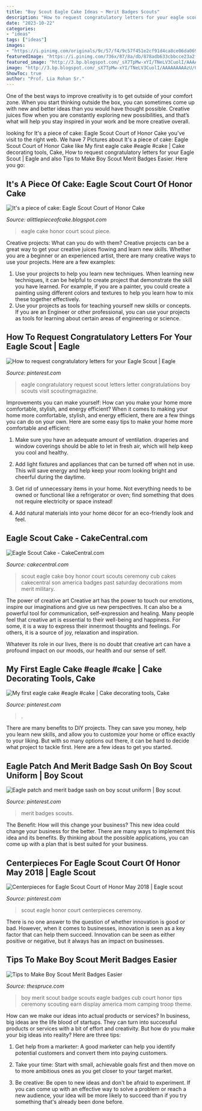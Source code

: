 ```yaml
---
title: "Boy Scout Eagle Cake Ideas ~ Merit Badges Scouts"
description: "How to request congratulatory letters for your eagle scout"
date: "2023-10-22"
categories:
- "ideas"
tags: ["ideas"]
images:
- "https://i.pinimg.com/originals/9c/57/f4/9c57f451e2cf91d4ca8ce06da0694133.jpg"
featuredImage: "https://i.pinimg.com/736x/87/8a/db/878adb633cbbcce23a2f344fdf4d95ee.jpg"
featured_image: "http://3.bp.blogspot.com/_sX7TpMw-xYI/TNeLV3CuolI/AAAAAAAAAzU/0ynyV04ucGM/s1600/Eagle+Court+of+Honor+Cake+001.JPG"
image: "http://3.bp.blogspot.com/_sX7TpMw-xYI/TNeLV3CuolI/AAAAAAAAAzU/0ynyV04ucGM/s1600/Eagle+Court+of+Honor+Cake+001.JPG"
ShowToc: true
author: "Prof. Lia Rohan Sr."
---
```



One of the best ways to improve creativity is to get outside of your comfort zone. When you start thinking outside the box, you can sometimes come up with new and better ideas than you would have thought possible. Creative juices flow when you are constantly exploring new possibilities, and that’s what will help you stay inspired in your work and be more creative overall.

	

		
looking for It&#039;s a piece of cake: Eagle Scout Court of Honor Cake you've visit to the right web. We have 7 Pictures about It&#039;s a piece of cake: Eagle Scout Court of Honor Cake like My first eagle cake #eagle #cake | Cake decorating tools, Cake, How to request congratulatory letters for your Eagle Scout | Eagle and also Tips to Make Boy Scout Merit Badges Easier. Here you go:
		
    
## It&#039;s A Piece Of Cake: Eagle Scout Court Of Honor Cake

<img loading=lazy src="http://3.bp.blogspot.com/_sX7TpMw-xYI/TNeLV3CuolI/AAAAAAAAAzU/0ynyV04ucGM/s1600/Eagle+Court+of+Honor+Cake+001.JPG" onerror="this.onerror=null;this.src='https://tse4.mm.bing.net/th?id=OIP.n5iSPmGf_Ahaj4SNIiaVUgHaJ4&amp;pid=15.1';" alt="It&#039;s a piece of cake: Eagle Scout Court of Honor Cake">

_Source: alittlepieceofcake.blogspot.com_

>eagle cake honor court scout piece. 

	

Creative projects: What can you do with them?
Creative projects can be a great way to get your creative juices flowing and learn new skills. Whether you are a beginner or an experienced artist, there are many creative ways to use your projects. Here are a few examples: 
1. Use your projects to help you learn new techniques. When learning new techniques, it can be helpful to create project that demonstrate the skill you have learned. For example, if you are a painter, you could create a painting using different colors and textures to help you learn how to mix these together effectively. 
2. Use your projects as tools for teaching yourself new skills or concepts. If you are an Engineer or other professional, you can use your projects as tools for learning about certain areas of engineering or science.

    
## How To Request Congratulatory Letters For Your Eagle Scout | Eagle

<img loading=lazy src="https://i.pinimg.com/736x/b7/47/4e/b7474e9ca58ac962430da846ee29ec25.jpg" onerror="this.onerror=null;this.src='https://tse2.mm.bing.net/th?id=OIP.3Af1OhPl9XvfmgUxOWpIdQAAAA&amp;pid=15.1';" alt="How to request congratulatory letters for your Eagle Scout | Eagle">

_Source: pinterest.com_

>eagle congratulatory request scout letters letter congratulations boy scouts visit scoutingmagazine. 

	

Improvements you can make yourself: How can you make your home more comfortable, stylish, and energy efficient?
When it comes to making your home more comfortable, stylish, and energy efficient, there are a few things you can do on your own. Here are some easy tips to make your home more comfortable and efficient: 
1. Make sure you have an adequate amount of ventilation. draperies and window coverings should be able to let in fresh air, which will help keep you cool and healthy.

2. Add light fixtures and appliances that can be turned off when not in use. This will save energy and help keep your room looking bright and cheerful during the daytime.

3. Get rid of unnecessary items in your home. Not everything needs to be owned or functional like a refrigerator or oven; find something that does not require electricity or space instead!

4. Add natural materials into your home décor for an eco-friendly look and feel.

    
## Eagle Scout Cake - CakeCentral.com

<img loading=lazy src="https://cdn001.cakecentral.com/gallery/2015/03/900_29905ej3l_eagle-scout-cake.jpg" onerror="this.onerror=null;this.src='https://tse3.mm.bing.net/th?id=OIP.9I1uYFUj0eA50Amq0GHW5gHaNI&amp;pid=15.1';" alt="Eagle Scout Cake - CakeCentral.com">

_Source: cakecentral.com_

>scout eagle cake boy honor court scouts ceremony cub cakes cakecentral son america badges past saturday decorations mom merit military. 

	

The power of creative art
Creative art has the power to touch our emotions, inspire our imaginations and give us new perspectives. It can also be a powerful tool for communication, self-expression and healing.
Many people feel that creative art is essential to their well-being and happiness. For some, it is a way to express their innermost thoughts and feelings. For others, it is a source of joy, relaxation and inspiration.

Whatever its role in our lives, there is no doubt that creative art can have a profound impact on our moods, our health and our sense of self.

    
## My First Eagle Cake #eagle #cake | Cake Decorating Tools, Cake

<img loading=lazy src="https://i.pinimg.com/originals/52/3d/30/523d307556cbd44a99e546354944817d.jpg" onerror="this.onerror=null;this.src='https://tse1.mm.bing.net/th?id=OIP.x5j0Eye2oLBM_IvSeSM0mgHaJi&amp;pid=15.1';" alt="My first eagle cake #eagle #cake | Cake decorating tools, Cake">

_Source: pinterest.com_

>. 

	

There are many benefits to DIY projects. They can save you money, help you learn new skills, and allow you to customize your home or office exactly to your liking. But with so many options out there, it can be hard to decide what project to tackle first. Here are a few ideas to get you started.

    
## Eagle Patch And Merit Badge Sash On Boy Scout Uniform | Boy Scout

<img loading=lazy src="https://i.pinimg.com/736x/87/8a/db/878adb633cbbcce23a2f344fdf4d95ee.jpg" onerror="this.onerror=null;this.src='https://tse4.mm.bing.net/th?id=OIP.VcwYGz8WI8mbnNQzQZ70_gHaE8&amp;pid=15.1';" alt="Eagle patch and merit badge sash on boy scout uniform | Boy scout">

_Source: pinterest.com_

>merit badges scouts. 

	

The Benefit: How will this change your business?
This new idea could change your business for the better. There are many ways to implement this idea and its benefits. By thinking about the possible applications, you can come up with a plan that is best suited for your business.

    
## Centerpieces For Eagle Scout Court Of Honor May 2018 | Eagle Scout

<img loading=lazy src="https://i.pinimg.com/originals/9c/57/f4/9c57f451e2cf91d4ca8ce06da0694133.jpg" onerror="this.onerror=null;this.src='https://tse3.mm.bing.net/th?id=OIP.p0WagDANpZlMzgGuLEB2-AHaJ4&amp;pid=15.1';" alt="Centerpieces for Eagle Scout Court of Honor May 2018 | Eagle scout">

_Source: pinterest.com_

>scout eagle honor court centerpieces ceremony. 

	

There is no one answer to the question of whether innovation is good or bad. However, when it comes to businesses, innovation is seen as a key factor that can help them succeed. Innovation can be seen as either positive or negative, but it always has an impact on businesses.

    
## Tips To Make Boy Scout Merit Badges Easier

<img loading=lazy src="https://fthmb.tqn.com/vQ9Xtr8-oz32xrL2KdXszV6gU9Q=/2448x3264/filters:fill(auto,1)/IMG_1634-56aa44135f9b58b7d0038300.JPG" onerror="this.onerror=null;this.src='https://tse2.mm.bing.net/th?id=OIP.P6TAye8HSSEfi5SAopmTuAHaJ4&amp;pid=15.1';" alt="Tips to Make Boy Scout Merit Badges Easier">

_Source: thespruce.com_

>boy merit scout badge scouts eagle badges cub court honor tips ceremony scouting earn display america mom camping troop theme. 

	

How can we make our ideas into actual products or services?
In business, big ideas are the life blood of startups. They can turn into successful products or services with a bit of effort and creativity. But how do you make your big ideas into reality? Here are three tips:
1) Get help from a marketer: A good marketer can help you identify potential customers and convert them into paying customers.

2) Take your time: Start with small, achievable goals first and then move on to more ambitious ones as you get closer to your target market.

3) Be creative: Be open to new ideas and don't be afraid to experiment. If you can come up with an effective way to solve a problem or reach a new audience, your idea will be more likely to succeed than if you try something that's already been done before.

